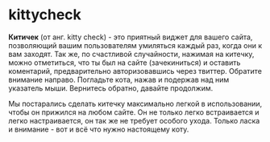 kittycheck
==========

**Китичек** (от анг. kitty check) - это приятный виджет для вашего сайта, позволяющий вашим пользователям умиляться каждый раз, когда они к вам заходят. Так же, по счастливой случайности, нажимая на китечку, можно отметиться, что ты был на сайте (зачекиниться) и оставить коментарий, предварительно авторизовавшись через твиттер. Обратите внимание направо. Погладьте кота, нажав и подержав над ним указатель мыши. Вернитесь обратно, давайте продолжим.

Мы постарались сделать китечку максимально легкой в использовании, чтобы он прижился на любом сайте. Он не только легко встраивается и легко настраивается, он так же не требует особого ухода. Только ласка и внимание - вот и всё что нужно настоящему коту.
